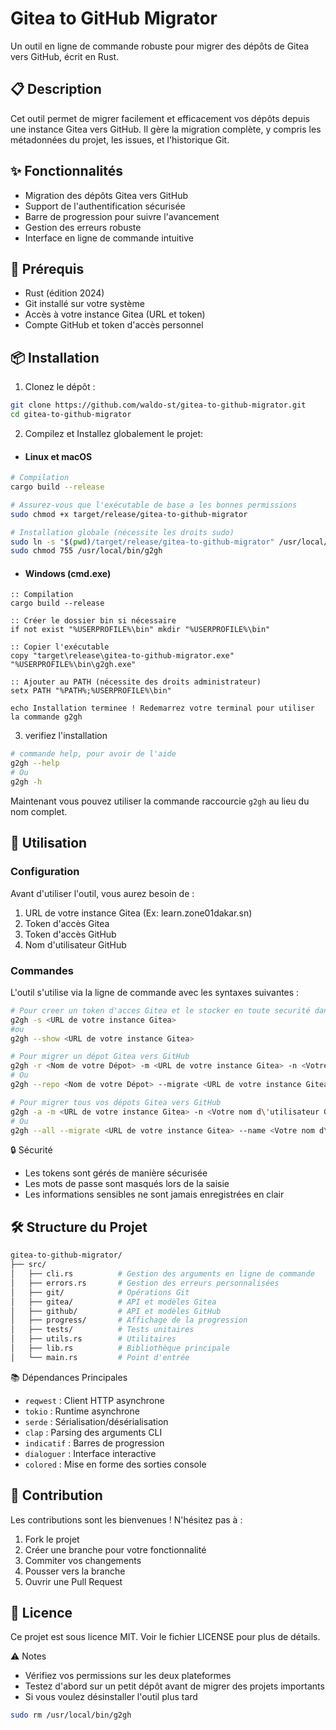 # Gitea to GitHub Migrator

Un outil en ligne de commande robuste pour migrer des dépôts de Gitea vers GitHub, écrit en Rust.

## 📋 Description

Cet outil permet de migrer facilement et efficacement vos dépôts depuis une instance Gitea vers GitHub. Il gère la migration complète, y compris les métadonnées du projet, les issues, et l'historique Git.

## ✨ Fonctionnalités

- Migration des dépôts Gitea vers GitHub
- Support de l'authentification sécurisée
- Barre de progression pour suivre l'avancement
- Gestion des erreurs robuste
- Interface en ligne de commande intuitive

## 🔧 Prérequis

- Rust (édition 2024)
- Git installé sur votre système
- Accès à votre instance Gitea (URL et token)
- Compte GitHub et token d'accès personnel

## 📦 Installation

1. Clonez le dépôt :
```bash
git clone https://github.com/waldo-st/gitea-to-github-migrator.git
cd gitea-to-github-migrator
```
2. Compilez et Installez globalement le projet:

- #### Linux et macOS
```bash
# Compilation
cargo build --release

# Assurez-vous que l'exécutable de base a les bonnes permissions
sudo chmod +x target/release/gitea-to-github-migrator

# Installation globale (nécessite les droits sudo)
sudo ln -s "$(pwd)/target/release/gitea-to-github-migrator" /usr/local/bin/g2gh
sudo chmod 755 /usr/local/bin/g2gh
```

- #### Windows (cmd.exe)
```batch
:: Compilation
cargo build --release

:: Créer le dossier bin si nécessaire
if not exist "%USERPROFILE%\bin" mkdir "%USERPROFILE%\bin"

:: Copier l'exécutable
copy "target\release\gitea-to-github-migrator.exe" "%USERPROFILE%\bin\g2gh.exe"

:: Ajouter au PATH (nécessite des droits administrateur)
setx PATH "%PATH%;%USERPROFILE%\bin"

echo Installation terminee ! Redemarrez votre terminal pour utiliser la commande g2gh
```

3. verifiez l'installation
```bash
# commande help, pour avoir de l'aide
g2gh --help
# Ou
g2gh -h
```
Maintenant vous pouvez utiliser la commande raccourcie `g2gh` au lieu du nom complet.

## 🚀 Utilisation

### Configuration

Avant d'utiliser l'outil, vous aurez besoin de :

1. URL de votre instance Gitea (Ex: learn.zone01dakar.sn)
2. Token d'accès Gitea
3. Token d'accès GitHub
4. Nom d'utilisateur GitHub

### Commandes

L'outil s'utilise via la ligne de commande avec les syntaxes suivantes :
```bash
# Pour creer un token d'acces Gitea et le stocker en toute securité dans un dossier .gitea
g2gh -s <URL de votre instance Gitea>
#ou
g2gh --show <URL de votre instance Gitea>

# Pour migrer un dépot Gitea vers GitHub
g2gh -r <Nom de votre Dépot> -m <URL de votre instance Gitea> -n <Votre nom d\'utilisateur Gitea>
# Ou
g2gh --repo <Nom de votre Dépot> --migrate <URL de votre instance Gitea> --name <Votre nom d\'utilisateur Gitea>

# Pour migrer tous vos dépots Gitea vers GitHub
g2gh -a -m <URL de votre instance Gitea> -n <Votre nom d\'utilisateur Gitea>
# Ou
g2gh --all --migrate <URL de votre instance Gitea> --name <Votre nom d\'utilisateur Gitea>
```

🔒 Sécurité
- Les tokens sont gérés de manière sécurisée
- Les mots de passe sont masqués lors de la saisie
- Les informations sensibles ne sont jamais enregistrées en clair

## 🛠 Structure du Projet
```bash
gitea-to-github-migrator/
├── src/
│   ├── cli.rs          # Gestion des arguments en ligne de commande
│   ├── errors.rs       # Gestion des erreurs personnalisées
│   ├── git/            # Opérations Git
│   ├── gitea/          # API et modèles Gitea
│   ├── github/         # API et modèles GitHub
│   ├── progress/       # Affichage de la progression
│   ├── tests/          # Tests unitaires
│   ├── utils.rs        # Utilitaires
│   ├── lib.rs          # Bibliothèque principale
│   └── main.rs         # Point d'entrée
```
📚 Dépendances Principales

- `reqwest` : Client HTTP asynchrone
- `tokio` : Runtime asynchrone
- `serde` : Sérialisation/désérialisation
- `clap` : Parsing des arguments CLI
- `indicatif` : Barres de progression
- `dialoguer` : Interface interactive
- `colored` : Mise en forme des sorties console

## 🤝 Contribution

Les contributions sont les bienvenues ! N'hésitez pas à :
1. Fork le projet
2. Créer une branche pour votre fonctionnalité
3. Commiter vos changements
4. Pousser vers la branche
5. Ouvrir une Pull Request

## 📝 Licence

Ce projet est sous licence MIT. Voir le fichier LICENSE pour plus de détails.

⚠️ Notes

- Vérifiez vos permissions sur les deux plateformes
- Testez d'abord sur un petit dépôt avant de migrer des projets importants
- Si vous voulez désinstaller l'outil plus tard
```bash
sudo rm /usr/local/bin/g2gh
```
